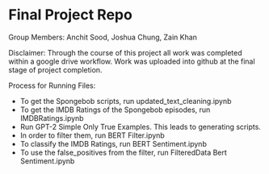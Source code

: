 # Final Project Repo

Group Members: Anchit Sood, Joshua Chung, Zain Khan

Disclaimer: Through the course of this project all work was completed within a google drive workflow.  Work was uploaded into github at the final stage of project completion.

Process for Running Files:
- To get the Spongebob scripts, run updated_text_cleaning.ipynb
- To get the IMDB Ratings of the Spongebob episodes, run IMDBRatings.ipynb
- Run GPT-2 Simple Only True Examples. This leads to generating scripts.
- In order to filter them, run BERT Filter.ipynb 
- To classify the IMDB Ratings, run BERT Sentiment.ipynb
- To use the false_positives from the filter, run FilteredData Bert Sentiment.ipynb
